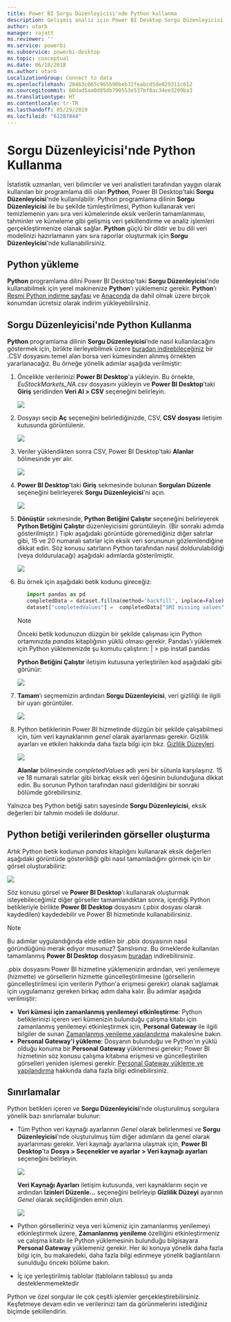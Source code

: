 ```yaml
---
title: Power BI Sorgu Düzenleyicisi'nde Python kullanma
description: Gelişmiş analiz için Power BI Desktop Sorgu Düzenleyicisi'nde Python kullanma
author: otarb
manager: rajatt
ms.reviewer: ''
ms.service: powerbi
ms.subservice: powerbi-desktop
ms.topic: conceptual
ms.date: 06/18/2018
ms.author: otarb
LocalizationGroup: Connect to data
ms.openlocfilehash: 28463c065c965b90beb32feabcd5de029311c612
ms.sourcegitcommit: 60dad5aa0d85db790553e537bf8ac34ee3289ba3
ms.translationtype: HT
ms.contentlocale: tr-TR
ms.lasthandoff: 05/29/2019
ms.locfileid: "61287844"
---
```

# <a name="using-python-in-query-editor"></a>Sorgu Düzenleyicisi'nde Python Kullanma
İstatistik uzmanları, veri bilimciler ve veri analistleri tarafından yaygın olarak kullanılan bir programlama dili olan **Python**, Power BI Desktop'taki **Sorgu Düzenleyicisi**'nde kullanılabilir. Python programlama dilinin **Sorgu Düzenleyicisi** ile bu şekilde tümleştirilmesi, Python kullanarak veri temizlemenin yanı sıra veri kümelerinde eksik verilerin tamamlanması, tahminler ve kümeleme gibi gelişmiş veri şekillendirme ve analiz işlemleri gerçekleştirmenize olanak sağlar. **Python** güçlü bir dildir ve bu dili veri modelinizi hazırlamanın yanı sıra raporlar oluşturmak için **Sorgu Düzenleyicisi**'nde kullanabilirsiniz.

## <a name="installing-python"></a>Python yükleme
**Python** programlama dilini Power BI Desktop'taki **Sorgu Düzenleyicisi**'nde kullanabilmek için yerel makinenize **Python**'ı yüklemeniz gerekir. **Python**’ı [Resmi Python indirme sayfası](https://www.python.org/) ve [Anaconda](https://anaconda.org/anaconda/python/) da dahil olmak üzere birçok konumdan ücretsiz olarak indirim yükleyebilirsiniz.

## <a name="using-python-in-query-editor"></a>Sorgu Düzenleyicisi'nde Python Kullanma
**Python** programlama dilinin **Sorgu Düzenleyicisi**’nde nasıl kullanılacağını göstermek için, birlikte ilerleyebilmek üzere [buradan indirebileceğiniz](http://download.microsoft.com/download/F/8/A/F8AA9DC9-8545-4AAE-9305-27AD1D01DC03/EuStockMarkets_NA.csv) bir .CSV dosyasını temel alan borsa veri kümesinden alınmış örnekten yararlanacağız. Bu örneğe yönelik adımlar aşağıda verilmiştir:

1. Öncelikle verilerinizi **Power BI Desktop**'a yükleyin. Bu örnekte, *EuStockMarkets_NA.csv* dosyasını yükleyin ve **Power BI Desktop**’taki **Giriş** şeridinden **Veri Al > CSV** seçeneğini belirleyin.
   
   ![](media/desktop-python-in-query-editor/python-in-query-editor-1.png)
2. Dosyayı seçip **Aç** seçeneğini belirlediğinizde, CSV, **CSV dosyası** iletişim kutusunda görüntülenir.
   
   ![](media/desktop-python-in-query-editor/python-in-query-editor-2.png)
3. Veriler yüklendikten sonra CSV, Power BI Desktop'taki **Alanlar** bölmesinde yer alır.
   
   ![](media/desktop-python-in-query-editor/python-in-query-editor-3.png)
4. **Power BI Desktop**'taki **Giriş** sekmesinde bulunan **Sorguları Düzenle** seçeneğini belirleyerek **Sorgu Düzenleyicisi**'ni açın.
   
   ![](media/desktop-python-in-query-editor/python-in-query-editor-4.png)
5. **Dönüştür** sekmesinde, **Python Betiğini Çalıştır** seçeneğini belirleyerek **Python Betiğini Çalıştır** düzenleyicisini görüntüleyin. (Bir sonraki adımda gösterilmiştir.) Tıpkı aşağıdaki görüntüde göremediğiniz diğer satırlar gibi, 15 ve 20 numaralı satırlar için eksik veri sorununun gözlemlendiğine dikkat edin. Söz konusu satırların Python tarafından nasıl doldurulabildiği (veya doldurulacağı) aşağıdaki adımlarda gösterilmiştir.
   
   ![](media/desktop-python-in-query-editor/python-in-query-editor-5.png)
6. Bu örnek için aşağıdaki betik kodunu gireceğiz:
   
    ```python
       import pandas as pd
       completedData = dataset.fillna(method='backfill', inplace=False)
       dataset["completedValues"] =  completedData["SMI missing values"]
   ```

   > [!NOTE]
   > Önceki betik kodunuzun düzgün bir şekilde çalışması için Python ortamınızda *pandas* kitaplığının yüklü olması gerekir. Pandas'ı yüklemek için Python yüklemenizde şu komutu çalıştırın: |      > pip install pandas
   > 
   > 
   
   **Python Betiğini Çalıştır** iletişim kutusuna yerleştirilen kod aşağıdaki gibi görünür:
   
   ![](media/desktop-python-in-query-editor/python-in-query-editor-5b.png)
7. **Tamam**’ı seçmemizin ardından **Sorgu Düzenleyicisi**, veri gizliliği ile ilgili bir uyarı görüntüler.
   
   ![](media/desktop-python-in-query-editor/python-in-query-editor-6.png)
8. Python betiklerinin Power BI hizmetinde düzgün bir şekilde çalışabilmesi için, tüm veri kaynaklarının *genel* olarak ayarlanması gerekir. Gizlilik ayarları ve etkileri hakkında daha fazla bilgi için bkz. [Gizlilik Düzeyleri](desktop-privacy-levels.md).
   
   ![](media/desktop-python-in-query-editor/python-in-query-editor-7.png)
   
   **Alanlar** bölmesinde *completedValues* adlı yeni bir sütunla karşılaşırız. 15 ve 18 numaralı satırlar gibi birkaç eksik veri öğesinin bulunduğuna dikkat edin. Bu sorunun Python tarafından nasıl giderildiğini bir sonraki bölümde görebilirsiniz.
   

Yalnızca beş Python betiği satırı sayesinde **Sorgu Düzenleyicisi**, eksik değerleri bir tahmin modeli ile doldurur.

## <a name="creating-visuals-from-python-script-data"></a>Python betiği verilerinden görseller oluşturma
Artık Python betik kodunun *pandas* kitaplığını kullanarak eksik değerleri aşağıdaki görüntüde gösterildiği gibi nasıl tamamladığını görmek için bir görsel oluşturabiliriz:

![](media/desktop-python-in-query-editor/python-in-query-editor-8.png)

Söz konusu görsel ve **Power BI Desktop**’ı kullanarak oluşturmak isteyebileceğimiz diğer görseller tamamlandıktan sonra, içerdiği Python betikleriyle birlikte **Power BI Desktop** dosyasını (.pbix dosyası olarak kaydedilen) kaydedebilir ve Power BI hizmetinde kullanabilirsiniz.

> [!NOTE]
> Bu adımlar uygulandığında elde edilen bir .pbix dosyasının nasıl göründüğünü merak ediyor musunuz? Şanslısınız. Bu örneklerde kullanılan tamamlanmış **Power BI Desktop** dosyasını [buradan](http://download.microsoft.com/download/A/B/C/ABCF5589-B88F-49D4-ADEB-4A623589FC09/Complete%20Values%20with%20Python%20in%20PQ.pbix) indirebilirsiniz.

.pbix dosyasını Power BI hizmetine yüklemenizin ardından, veri yenilemeye (hizmette) ve görsellerin hizmette güncelleştirilmesine (görsellerin güncelleştirilmesi için verilerin Python'a erişmesi gerekir) olanak sağlamak için uygulamanız gereken birkaç adım daha kalır. Bu adımlar aşağıda verilmiştir:

* **Veri kümesi için zamanlanmış yenilemeyi etkinleştirme**: Python betiklerinizi içeren veri kümenizin bulunduğu çalışma kitabı için zamanlanmış yenilemeyi etkinleştirmek için, **Personal Gateway** ile ilgili bilgiler de sunan [Zamanlanmış yenileme yapılandırma](refresh-scheduled-refresh.md) makalesine bakın.
* **Personal Gateway'i yükleme**: Dosyanın bulunduğu ve Python'ın yüklü olduğu konuma bir **Personal Gateway** yüklenmesi gerekir; Power BI hizmetinin söz konusu çalışma kitabına erişmesi ve güncelleştirilen görselleri yeniden işlemesi gerekir. [Personal Gateway yükleme ve yapılandırma](personal-gateway.md) hakkında daha fazla bilgi edinebilirsiniz.

## <a name="limitations"></a>Sınırlamalar
Python betikleri içeren ve **Sorgu Düzenleyicisi**'nde oluşturulmuş sorgulara yönelik bazı sınırlamalar bulunur:

* Tüm Python veri kaynağı ayarlarının *Genel* olarak belirlenmesi ve **Sorgu Düzenleyicisi**'nde oluşturulmuş tüm diğer adımların da genel olarak ayarlanması gerekir. Veri kaynağı ayarlarına ulaşmak için, **Power BI Desktop**'ta **Dosya > Seçenekler ve ayarlar > Veri kaynağı ayarları** seçeneğini belirleyin.
  
  ![](media/desktop-python-in-query-editor/python-in-query-editor-9.png)
  
  **Veri Kaynağı Ayarları** iletişim kutusunda, veri kaynaklarını seçin ve ardından **İzinleri Düzenle...** seçeneğini belirleyip **Gizlilik Düzeyi** ayarının *Genel* olarak seçildiğinden emin olun.
  
  ![](media/desktop-python-in-query-editor/python-in-query-editor-10.png)    
* Python görselleriniz veya veri kümeniz için zamanlanmış yenilemeyi etkinleştirmek üzere, **Zamanlanmış yenileme** özelliğini etkinleştirmeniz ve çalışma kitabı ile Python yüklemesinin bulunduğu bilgisayara **Personal Gateway** yüklemeniz gerekir. Her iki konuya yönelik daha fazla bilgi için, bu makaledeki, daha fazla bilgi edinmeye yönelik bağlantıların sunulduğu önceki bölüme bakın.
* İç içe yerleştirilmiş tablolar (tabloların tablosu) şu anda desteklenmemektedir 

Python ve özel sorgular ile çok çeşitli işlemler gerçekleştirebilirsiniz. Keşfetmeye devam edin ve verilerinizi tam da görünmelerini istediğiniz biçimde şekillendirin.

